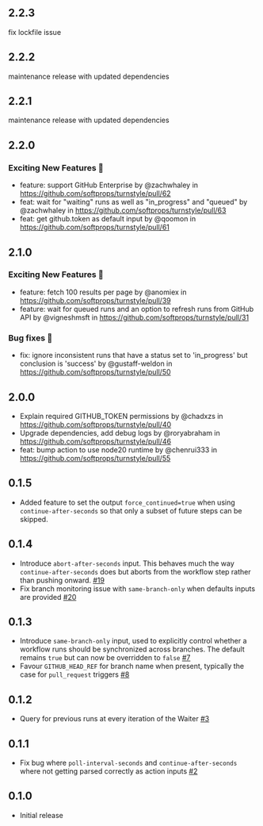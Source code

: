 ## 2.2.3

fix lockfile issue

## 2.2.2

maintenance release with updated dependencies

## 2.2.1

maintenance release with updated dependencies

## 2.2.0

### Exciting New Features 🎉

- feature: support GitHub Enterprise by @zachwhaley in https://github.com/softprops/turnstyle/pull/62
- feat: wait for "waiting" runs as well as "in_progress" and "queued" by @zachwhaley in https://github.com/softprops/turnstyle/pull/63
- feat: get github.token as default input by @qoomon in https://github.com/softprops/turnstyle/pull/61

## 2.1.0

### Exciting New Features 🎉

- feature: fetch 100 results per page by @anomiex in https://github.com/softprops/turnstyle/pull/39
- feature: wait for queued runs and an option to refresh runs from GitHub API by @vigneshmsft in https://github.com/softprops/turnstyle/pull/31

### Bug fixes 🐛

- fix: ignore inconsistent runs that have a status set to 'in_progress' but conclusion is 'success' by @gustaff-weldon in https://github.com/softprops/turnstyle/pull/50

## 2.0.0

- Explain required GITHUB_TOKEN permissions by @chadxzs in https://github.com/softprops/turnstyle/pull/40
- Upgrade dependencies, add debug logs by @roryabraham in https://github.com/softprops/turnstyle/pull/46
- feat: bump action to use node20 runtime by @chenrui333 in https://github.com/softprops/turnstyle/pull/55

## 0.1.5

- Added feature to set the output `force_continued=true` when using `continue-after-seconds` so that only a subset of future steps can be skipped.

## 0.1.4

- Introduce `abort-after-seconds` input. This behaves much the way `continue-after-seconds` does but aborts from the workflow step rather than pushing onward. [#19](https://github.com/softprops/turnstyle/pull/19)
- Fix branch monitoring issue with `same-branch-only` when defaults inputs are provided [#20](https://github.com/softprops/turnstyle/pull/20)

## 0.1.3

- Introduce `same-branch-only` input, used to explicitly control whether a workflow runs should be synchronized across branches. The default remains `true` but can now be overridden to `false` [#7](https://github.com/softprops/turnstyle/pull/7)
- Favour `GITHUB_HEAD_REF` for branch name when present, typically the case for `pull_request` triggers [#8](https://github.com/softprops/turnstyle/pull/8)

## 0.1.2

- Query for previous runs at every iteration of the Waiter [#3](https://github.com/softprops/turnstyle/pull/4)

## 0.1.1

- Fix bug where `poll-interval-seconds` and `continue-after-seconds` where not getting parsed correctly as action inputs [#2](https://github.com/softprops/turnstyle/pull/2)

## 0.1.0

- Initial release
